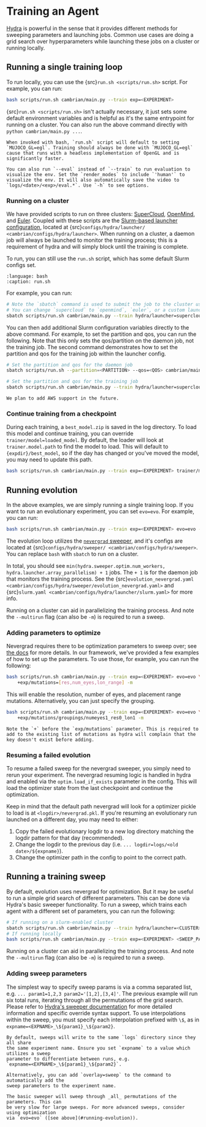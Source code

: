 # Training an Agent

[Hydra](https://hydra.cc/) is powerful in the sense that it provides different methods for sweeping parameters and launching jobs. Common use cases are doing a grid search over hyperparameters while launching these jobs on a cluster or running locally.

## Running a single training loop

To run locally, you can use the {src}`run.sh <scripts/run.sh>` script. For example, you can run:

```bash
bash scripts/run.sh cambrian/main.py --train exp=<EXPERIMENT>
```

{src}`run.sh <scripts/run.sh>` isn't actually necessary, it just sets some default environment variables and is helpful as it's the same entrypoint for running on a cluster. You can also run the above command directly with `python cambrian/main.py ...`.

```{tip}
When invoked with bash, `run.sh` script will default to setting `MUJOCO_GL=egl`. Training should always be done with `MUJOCO_GL=egl` cause that runs with a headless implementation of OpenGL and is significantly faster.
```

```{note}
You can also run `--eval` instead of `--train` to run evaluation to visualize the env. Set the `render_modes` to include `'human'` to visualize the env. It will also automatically save the video to `logs/<date>/<exp>/eval.*`. Use `-h` to see options.
```

### Running on a cluster

We have provided scripts to run on three clusters: [SuperCloud](https://supercloud.mit.edu), [OpenMind](https://mcgovern.mit.edu/tile/openmind-computing-cluster/), and [Euler](https://euler-cluster.readthedocs.io/en/latest/). Coupled with these scripts are the [Slurm-based launcher configuration](https://hydra.cc/docs/plugins/submitit_launcher/), located at {src}`configs/hydra/launcher/ <cambrian/configs/hydra/launcher>`. When running on a cluster, a daemon job will always be launched to monitor the training process; this is a requirement of hydra and will simply block until the training is complete.

To run, you can still use the `run.sh` script, which has some default Slurm configs set.

```{literalinclude} ../../scripts/run.sh
:language: bash
:caption: run.sh
```

For example, you can run:

```bash
# Note the `sbatch` command is used to submit the job to the cluster using Slurm.
# You can change `supercloud` to `openmind`, `euler`, or a custom launcher depending on the cluster.
sbatch scripts/run.sh cambrian/main.py --train hydra/launcher=supercloud exp=<EXPERIMENT>
```

You can then add additional Slurm configuration variables directly to the above command. For example, to set the partition and qos, you can run the following. Note that this only sets the qos/partition on the daemon job, not the training job. The second command demonstrates how to set the partition and qos for the training job within the launcher config.

```bash
# Set the partition and qos for the daemon job
sbatch scripts/run.sh --partition=<PARTITION> --qos=<QOS> cambrian/main.py --train hydra/launcher=supercloud exp=<EXPERIMENT>

# Set the partition and qos for the training job
sbatch scripts/run.sh cambrian/main.py --train hydra/launcher=supercloud exp=<EXPERIMENT> hydra.launcher.partition=<PARTITION> hydra.launcher.qos=<QOS>
```

```{todo}
We plan to add AWS support in the future.
```

### Continue training from a checkpoint

During each training, a `best_model.zip` is saved in the log directory. To load this model and continue training, you can override `trainer/model=loaded_model`. By default, the loader will look at `trainer.model.path` to find the model to load. This will default to `{expdir}/best_model`, so if the day has changed or you've moved the model, you may need to update this path.

```bash
bash scripts/run.sh cambrian/main.py --train exp=<EXPERIMENT> trainer/model=loaded_model trainer.model.path=<MODEL_PATH>
```

## Running evolution

In the above examples, we are simply running a single training loop. If you want to run an evolutionary experiment, you can set `evo=evo`. For example, you can run:

```bash
bash scripts/run.sh cambrian/main.py --train exp=<EXPERIMENT> evo=evo --multirun
```

The evolution loop utilizes the [`nevergrad` sweeper](https://hydra.cc/docs/plugins/nevergrad_sweeper/), and it's configs are located at {src}`configs/hydra/sweeper/ <cambrian/configs/hydra/sweeper>`. You can replace `bash` with `sbatch` to run on a cluster.

In total, you should see `min(hydra.sweeper.optim.num_workers, hydra.launcher.array_parallelism) + 1` jobs. The `+ 1` is for the daemon job that monitors the training process. See the {src}`evolution_nevergrad.yaml <cambrian/configs/hydra/sweeper/evolution_nevergrad.yaml>` and {src}`slurm.yaml <cambrian/configs/hydra/launcher/slurm.yaml>` for more info.

Running on a cluster can aid in parallelizing the training process. And note the
`--multirun` flag (can also be `-m`) is required to run a sweep.

### Adding parameters to optimize

Nevergrad requires there to be optimization parameters to sweep over; see [the docs](https://hydra.cc/docs/plugins/nevergrad_sweeper/#defining-the-parameters) for more details. In our framework, we've provided a few examples of how to set up the parameters. To use those, for example, you can run the following:

```bash
bash scripts/run.sh cambrian/main.py --train exp=<EXPERIMENT> evo=evo \
    +exp/mutations=[res,num_eyes,lon_range] -m
```

This will enable the resolution, number of eyes, and placement range mutations. Alternatively, you can just specify the grouping.

```bash
bash scripts/run.sh cambrian/main.py --train exp=<EXPERIMENT> evo=evo \
    +exp/mutations/groupings/numeyes1_res0_lon1 -m
```

```{note}
Note the `+` before the `exp/mutations` parameter. This is required to add to the existing list of mutations as hydra will complain that the key doesn't exist before adding.
```

### Resuming a failed evolution

To resume a failed sweep for the nevergrad sweeper, you simply need to rerun your
experiment. The nevergrad resuming logic is handled in hydra and enabled via the
`optim.load_if_exists` parameter in the config. This will load the optimizer state
from the last checkpoint and continue the optimization.

Keep in mind that the default path nevergrad will look for a optimizer pickle to load
is at `<logdir>/nevergrad.pkl`. If you're resuming an evolutionary run launched on a
different day, you may need to either:

1. Copy the failed evolutionary logdir to a new log directory matching the logdir
   pattern for that day (recommended).
2. Change the logdir to the previous day (i.e. `... logdir=logs/<old date>/${expname}`).
3. Change the optimizer path in the config to point to the correct path.

## Running a training sweep

By default, evolution uses nevergrad for optimization. But it may be useful to run a
simple grid search of different parameters. This can be done via Hydra's basic sweeper
functionality. To run a sweep, which trains each agent with a different set of
parameters, you can run the following:

```bash
# If running on a slurm-enabled cluster
sbatch scripts/run.sh cambrian/main.py --train hydra/launcher=<CLUSTER> exp=<EXPERIMENT> <SWEEP_PARAMS> --multirun
# If running locally
bash scripts/run.sh cambrian/main.py --train exp=<EXPERIMENT> <SWEEP_PARAMS> --multirun
```

Running on a cluster can aid in parallelizing the training process. And note the
`--multirun` flag (can also be `-m`) is required to run a sweep.

### Adding sweep parameters

The simplest way to specify sweep params is via a comma separated list, e.g.
`... param1=1,2,3 param2='[1,2],[3,4]'`. The previous example will run six total runs,
iterating through all the permutations of the grid search. Please refer to
[Hydra's sweeper documentation](https://hydra.cc/docs/1.0/tutorials/basic/running_your_app/multi-run/#internaldocs-banner)
for more detailed information and specific override syntax support. To use
interpolations within the sweep, you must specify each interpolation prefixed with `\$`,
as in `expname=<EXPNAME>_\${param1}_\${param2}`.

```{warning}
By default, sweeps will write to the same `logs` directory since they all share
the same experiment name. Ensure you set `expname` to a value which utilizes a sweep
parameter to differentiate between runs, e.g.
`expname=<EXPNAME>_\${param1}_\${param2}`.

Alternatively, you can add `overlay=sweep` to the command to automatically add the
sweep parameters to the experiment name.
```

```{note}
The basic sweeper will sweep through _all_ permutations of the parameters. This can
be very slow for large sweeps. For more advanced sweeps, consider using optimization
via `evo=evo` ([see above](#running-evolution)).
```
